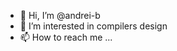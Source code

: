 - 👋 Hi, I’m @andrei-b
- 👀 I’m interested in compilers design
- 📫 How to reach me ...

<!---
andrei-b/andrei-b is a ✨ special ✨ repository because its `README.md` (this file) appears on your GitHub profile.
You can click the Preview link to take a look at your changes.
--->
